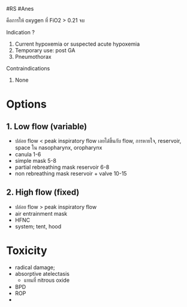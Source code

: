 #RS #Anes 

คือการให้ oxygen ที่ FiO2 > 0.21 จบ

Indication ?
1. Current hypoxemia or suspected acute hypoxemia
2. Temporary use: post GA
3. Pneumothorax

Contraindications
1. None

# Options
## 1. Low flow (variable)
- ปล่อย flow < peak inspiratory flow เลยได้ขึ้นกับ flow, การหายใจ, reservoir, space ใน nasopharynx, oropharynx
- canula 1-6
- simple mask 5-8
- partial rebreathing mask reservoir 6-8
- non rebreathing mask reservoir + valve 10-15


## 2. High flow (fixed)
- ปล่อย flow > peak inspiratory flow
- air entrainment mask 
- HFNC 
- system; tent, hood

# Toxicity
- radical damage; 
- absorptive atelectasis
	- แทนที่ nitrous oxide
- BPD
- ROP
- 